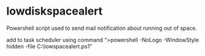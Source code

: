 # lowdiskspacealert
Powershell script used to send mail notification about running out of space.

add to task scheduler using command ">powershell -NoLogo -WindowStyle hidden -file C:\lowspacealert.ps1"
